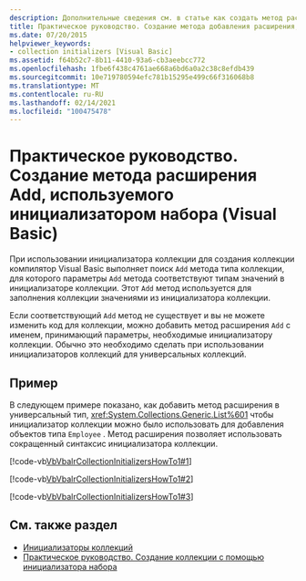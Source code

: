 ```yaml
---
description: Дополнительные сведения см. в статье как создать метод расширения, используемый инициализатором коллекции (Visual Basic)
title: Практическое руководство. Создание метода добавления расширения, используемого инициализатором коллекции
ms.date: 07/20/2015
helpviewer_keywords:
- collection initializers [Visual Basic]
ms.assetid: f64b52c7-8b11-4410-93a6-cb3aeebcc772
ms.openlocfilehash: 1fbe6f438c4761ae668a6bd6a0a2c38c8efdb439
ms.sourcegitcommit: 10e719780594efc781b15295e499c66f316068b8
ms.translationtype: MT
ms.contentlocale: ru-RU
ms.lasthandoff: 02/14/2021
ms.locfileid: "100475478"
---
```

# <a name="how-to-create-an-add-extension-method-used-by-a-collection-initializer-visual-basic"></a>Практическое руководство. Создание метода расширения Add, используемого инициализатором набора (Visual Basic)

При использовании инициализатора коллекции для создания коллекции компилятор Visual Basic выполняет поиск `Add` метода типа коллекции, для которого параметры `Add` метода соответствуют типам значений в инициализаторе коллекции. Этот `Add` метод используется для заполнения коллекции значениями из инициализатора коллекции.  
  
 Если соответствующий `Add` метод не существует и вы не можете изменить код для коллекции, можно добавить метод расширения `Add` с именем, принимающий параметры, необходимые инициализатору коллекции. Обычно это необходимо сделать при использовании инициализаторов коллекций для универсальных коллекций.  
  
## <a name="example"></a>Пример  

 В следующем примере показано, как добавить метод расширения в универсальный тип, <xref:System.Collections.Generic.List%601> чтобы инициализатор коллекции можно было использовать для добавления объектов типа `Employee` . Метод расширения позволяет использовать сокращенный синтаксис инициализатора коллекции.  
  
 [!code-vb[VbVbalrCollectionInitializersHowTo1#1](~/samples/snippets/visualbasic/VS_Snippets_VBCSharp/VbVbalrCollectionInitializersHowTo1/VB/Module1.vb#1)]  
  
 [!code-vb[VbVbalrCollectionInitializersHowTo1#2](~/samples/snippets/visualbasic/VS_Snippets_VBCSharp/VbVbalrCollectionInitializersHowTo1/VB/Module1.vb#2)]  
  
 [!code-vb[VbVbalrCollectionInitializersHowTo1#3](~/samples/snippets/visualbasic/VS_Snippets_VBCSharp/VbVbalrCollectionInitializersHowTo1/VB/Module1.vb#3)]  
  
## <a name="see-also"></a>См. также раздел

- [Инициализаторы коллекций](index.md)
- [Практическое руководство. Создание коллекции с помощью инициализатора набора](how-to-create-a-collection-used-by-a-collection-initializer.md)
